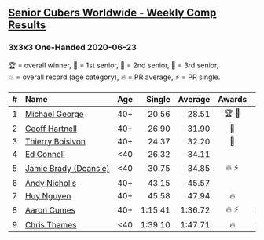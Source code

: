 <style>table {white-space: nowrap;}</style>

## [Senior Cubers Worldwide - Weekly Comp Results](/scw-comp/results/)
### 3x3x3 One-Handed 2020-06-23

<span style="white-space: nowrap;">🏆 = overall winner</span>, <span style="white-space: nowrap;">🥇 = 1st senior</span>, <span style="white-space: nowrap;">🥈 = 2nd senior</span>, <span style="white-space: nowrap;">🥉 = 3rd senior</span>, <span style="white-space: nowrap;">💥 = overall record (age category)</span>, <span style="white-space: nowrap;">🔥 = PR average</span>, <span style="white-space: nowrap;">⚡ = PR single</span>.

| # | Name | Age | Single | Average | Awards | Solve 1 | Solve 2 | Solve 3 | Solve 4 | Solve 5 | Video |
| :--: | :-- | :--: | --: | --: | :--: | --: | --: | --: | --: | --: | :-- |
| 1 | [Michael George](../../persons/michael_george/333oh.md) | 40+ | 20.56 | 28.51 | 🏆 🥇 | 20.56 | 37.51 | 36.59 | 27.44 | 21.50 | [Link](https://www.facebook.com/events/722150235200875/permalink/725762281506337/) |
| 2 | [Geoff Hartnell](../../persons/geoff_hartnell/333oh.md) | 40+ | 26.90 | 31.90 | 🥈 | 26.90 | 31.89 | 34.26 | 41.43 | 29.54 | [Link](https://www.facebook.com/events/722150235200875/permalink/725001771582388/) |
| 3 | [Thierry Boisivon](../../persons/thierry_boisivon/333oh.md) | 40+ | 24.37 | 32.20 | 🥉 | 42.89 | 33.02 | 32.12 | 31.46 | 24.37 | [Link](https://www.facebook.com/events/722150235200875/permalink/725709858178246/) |
| 4 | [Ed Connell](../../persons/ed_connell/333oh.md) | <40 | 26.32 | 34.11 |  | 26.39 | 40.63 | 36.08 | 39.87 | 26.32 | [Link](https://www.facebook.com/events/722150235200875/permalink/724951148254117/) |
| 5 | [Jamie Brady (Deansie)](../../persons/jamie_brady/333oh.md) | <40 | 30.75 | 34.85 | 🔥 ⚡ | 35.83 | 37.00 | 46.20 | 31.74 | 30.75 | [Link](https://www.facebook.com/events/722150235200875/permalink/725813714834527/) |
| 6 | [Andy Nicholls](../../persons/andy_nicholls/333oh.md) | 40+ | 43.15 | 45.57 |  | 43.15 | 44.35 | 47.10 | 45.27 | 59.33 | [Link](https://www.facebook.com/events/722150235200875/permalink/726569768092255/) |
| 7 | [Huy Nguyen](../../persons/huy_nguyen/333oh.md) | 40+ | 45.58 | 47.94 | 🔥 | 45.58 | 51.42 | 46.81 | DNS | DNS | [Link](https://www.facebook.com/events/722150235200875/permalink/726287661453799/) |
| 8 | [Aaron Cumes](../../persons/aaron_cumes/333oh.md) | 40+ | 1:15.41 | 1:36.72 | 🔥 ⚡ | 1:42.27 | 1:15.41 | 1:52.48 | DNS | DNS | [Link](https://www.facebook.com/events/722150235200875/permalink/722235995192299/) |
| 9 | [Chris Thames](../../persons/chris_thames/333oh.md) | <40 | 1:39.10 | 1:47.71 | 🔥 | 1:39.10 | 1:53.60 | 1:50.45 | DNS | DNS | [Link](https://www.facebook.com/events/722150235200875/permalink/725711178178114/) |

<!-- Global site tag (gtag.js) - Google Analytics -->
<script async src="https://www.googletagmanager.com/gtag/js?id=UA-86348435-3"></script>
<script>window.dataLayer = window.dataLayer || []; function gtag() {dataLayer.push(arguments);} gtag('js', new Date()); gtag('config', 'UA-86348435-3');</script>
